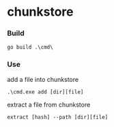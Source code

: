 # chunkstore

### Build
```
go build .\cmd\
```
### Use
add a file into chunkstore
```
.\cmd.exe add [dir][file]
```

extract a file from chunkstore
```
extract [hash] --path [dir][file]
```
